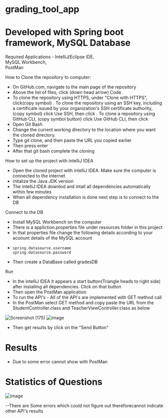 # grading_tool_app
# Developed with Spring boot framework, MySQL Database

Required Applications - IntelliJ/Eclipse IDE,  
                          MySQL Workbench,  
                          PostMan

How to Clone the repository to computer:
  - On GitHub.com, navigate to the main page of the repository
  - Above the list of files, click (down head arrow) Code
  - To clone the repository using HTTPS, under "Clone with HTTPS", click(copy symbol) . To clone the repository using an SSH key, including a certificate issued by your organization's SSH   certificate authority, (copy symbol) click Use SSH, then click . To clone a repository using GitHub CLI, (copy symbol button) click Use GitHub CLI, then click
  - Open Git Bash
  - Change the current working directory to the location where you want the cloned directory.
  - Type git clone, and then paste the URL you copied earlier
  - Then press enter
  - After that git bash complete the cloning


How to set up the project with intelliJ IDEA
- Open the cloned project with intelliJ IDEA. Make sure the computer is connected to the internet
- initalize the Java JDK version
- The intelliJ IDEA downlod and intall all dependencies automatically within few minutes
- When all dependency installation is done next step is to connect to the DB


Connect to the DB
- Install MySQL Workbench on the computer
- There is a appliction.properties file under resources folder in this project
- In that properties file change the following details according to your acoount details of the MySQL account
-     spring.datasource.username
      spring.datasource.password
- Then create a DataBase called gradesDB 

Run
- In the intelliJ IDEA it appears a start button(Triangle heads to right side) after installing all dependencies. Click on that button
- Then open the PostMan application
- To run the API's - All of the API's are implemented with GET method call
- In the PostMan select GET method and copy paste the URL from the StudentController.class and TeacherViewController.class as below

![Screenshot (175)](https://user-images.githubusercontent.com/68672823/148752125-3d8ffb9a-1e21-40c8-b243-43d730142ba0.png)
![image](https://user-images.githubusercontent.com/68672823/148752252-fd5025b1-4325-4515-9286-ae304db7b415.png)
- Then get results by click on the "Send Button"


# Results
- Due to some error cannot show with PostMan

# Statistics of Questions

![image](https://user-images.githubusercontent.com/68672823/148756678-4d153771-e683-4d16-afac-9776d0f1565a.png)

--There are Some errors which could not figure out thereforecannot indicate other API's results



